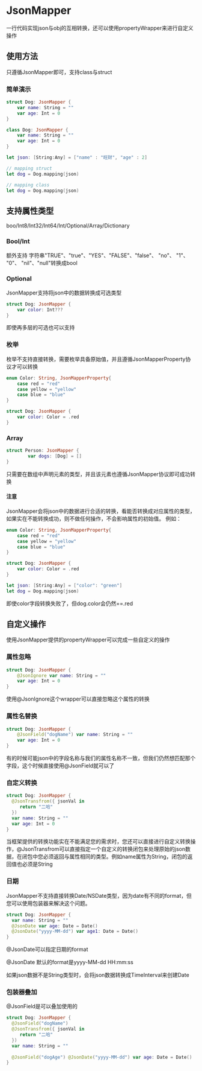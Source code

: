 # JsonMapper

一行代码实现json与obj的互相转换，还可以使用propertyWrapper来进行自定义操作



## 使用方法

只遵循JsonMapper即可，支持class与struct



### 简单演示

```swift
struct Dog: JsonMapper {
    var name: String = ""
    var age: Int = 0
}

class Dog: JsonMapper {
    var name: String = ""
    var age: Int = 0
}

let json: [String:Any] = ["name" : "旺财", "age" : 2]

// mapping struct
let dog = Dog.mapping(json)

// mapping class
let dog = Dog.mapping(json)
```



## 支持属性类型

boo/Int8/Int32/Int64/Int/Optional/Array/Dictionary

### Bool/Int

额外支持 字符串"TRUE"、"true"、"YES"、"FALSE"、"false"、 "no"、 "1"、 "0"、 "nil"、"null"转换成bool



### Optional

JsonMapper支持将json中的数据转换成可选类型

```swift
struct Dog: JsonMapper {
    var color: Int???
}
```

即使再多层的可选也可以支持



### 枚举

枚举不支持直接转换，需要枚举具备原始值，并且遵循JsonMapperProperty协议才可以转换

```swift
enum Color: String, JsonMapperProperty{
    case red = "red"
    case yellow = "yellow"
    case blue = "blue"
}

struct Dog: JsonMapper {
    var color: Color = .red
}
```

### Array

```swift
struct Person: JsonMapper {
		var dogs: [Dog] = [] 
}
```

只需要在数组中声明元素的类型，并且该元素也遵循JsonMapper协议即可成功转换



#### 注意

JsonMapper会将json中的数据进行合适的转换，看能否转换成对应属性的类型，如果实在不能转换成功，则不做任何操作，不会影响属性的初始值。 例如：

```swift
enum Color: String, JsonMapperProperty{
    case red = "red"
    case yellow = "yellow"
    case blue = "blue"
}

struct Dog: JsonMapper {
    var color: Color = .red
}

let json: [String:Any] = ["color": "green"]
let dog = Dog.mapping(json)
```

即使color字段转换失败了，但dog.color会仍然==.red 



## 自定义操作

使用JsonMapper提供的propertyWrapper可以完成一些自定义的操作

### 属性忽略

```swift
struct Dog: JsonMapper {
    @JsonIgnore var name: String = ""
    var age: Int = 0
}
```

使用@JsonIgnore这个wrapper可以直接忽略这个属性的转换

### 属性名替换

```swift
struct Dog: JsonMapper {
    @JsonField("dogName") var name: String = ""
    var age: Int = 0
}
```

有的时候可能json中的字段名称与我们的属性名称不一致，但我们仍然想匹配那个字段，这个时候直接使用@JsonField就可以了

### 自定义转换

```swift
struct Dog: JsonMapper {
  @JsonTransfrom({ jsonVal in
     return "二哈"
  })
  var name: String = ""
  var age: Int = 0
}
```

当框架提供的转换功能实在不能满足您的需求时，您还可以直接进行自定义转换操作，@JsonTransfrom可以直接指定一个自定义的转换闭包来处理原始的json数据，在闭包中您必须返回与属性相同的类型。例如name属性为String，闭包的返回值也必须是String

### 日期

JsonMapper不支持直接转换Date/NSDate类型，因为date有不同的format，但您可以使用包装器来解决这个问题。

```swift
struct Dog: JsonMapper {
  var name: String = ""
  @JsonDate var age: Date = Date()
  @JsonDate("yyyy-MM-dd") var age1: Date = Date()
}
```

@JsonDate可以指定日期的format

@JsonDate 默认的format是yyyy-MM-dd HH:mm:ss 

如果json数据不是String类型时，会将json数据转换成TimeInterval来创建Date



### 包装器叠加

@JsonField是可以叠加使用的  

```swift
struct Dog: JsonMapper {
  @JsonField("dogName")
  @JsonTransfrom({ jsonVal in
     return "二哈"
  })
  var name: String = ""
  
  @JsonField("dogAge") @JsonDate("yyyy-MM-dd") var age: Date = Date()
}
```


